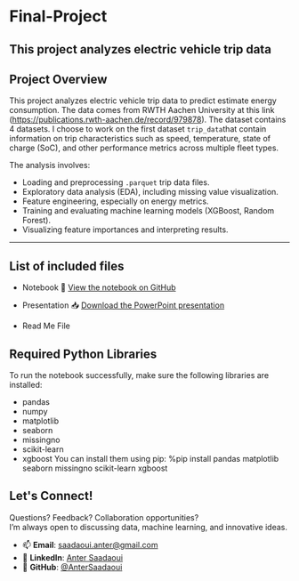 # Final-Project
This project analyzes electric vehicle trip data
------
Project Overview
----------------
This project analyzes electric vehicle trip data to predict estimate energy consumption. 
The data comes from RWTH Aachen University at this link (https://publications.rwth-aachen.de/record/979878). The dataset contains 4 datasets.
I choose to work on the first dataset `trip_data`that contain information on trip characteristics such as speed, temperature, state of charge (SoC),
and other performance metrics across multiple fleet types.

The analysis involves:
- Loading and preprocessing `.parquet` trip data files.
- Exploratory data analysis (EDA), including missing value visualization.
- Feature engineering, especially on energy metrics.
- Training and evaluating machine learning models (XGBoost, Random Forest).
- Visualizing feature importances and interpreting results.
----------
List of included files
-------------------------
- Notebook
🔗 [View the notebook on GitHub](https://github.com/AnterSaadaoui/Final-Project/blob/8b345bc07f7530824763dff3d42126fd282292db/ML_Final%20Project_Anter%20Saadaoui.ipynb)

- Presentation
📥 [Download the PowerPoint presentation](https://github.com/AnterSaadaoui/Final-Project/blob/effda8452e7c21b3ff69348b5b6d8bdb68911042/ML_Final%20Project_Anter%20Saadaoui.pptx)

- Read Me File

Required Python Libraries
-------------------------
To run the notebook successfully, make sure the following libraries are installed:
- pandas
- numpy
- matplotlib
- seaborn
- missingno
- scikit-learn
- xgboost
You can install them using pip:
%pip install pandas matplotlib seaborn missingno scikit-learn xgboost

Let's Connect!
------
Questions? Feedback? Collaboration opportunities?  
I’m always open to discussing data, machine learning, and innovative ideas.
- 📫 **Email**: [saadaoui.anter@gmail.com](mailto:saadaoui.anter@gmail.com.com)
- 💼 **LinkedIn**: [Anter Saadaoui](https://www.linkedin.com/in/anter-saadaoui-81213799/)
- 🧠 **GitHub**: [@AnterSaadaoui](https://github.com/AnterSaadaoui)
